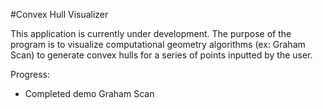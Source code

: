 #Convex Hull Visualizer

This application is currently under development. The purpose of the program is to visualize computational geometry algorithms (ex: Graham Scan) to generate convex hulls for a series of points inputted by the user.

Progress:
* Completed demo Graham Scan